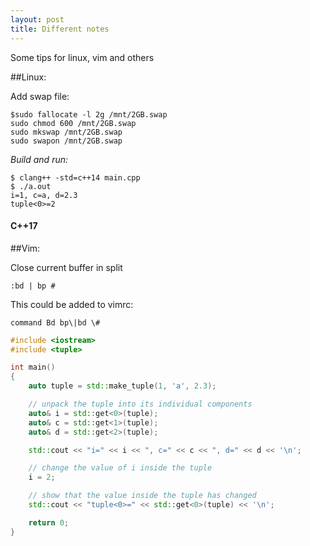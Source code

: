 ```yaml
---
layout: post
title: Different notes
---
```


Some tips for linux, vim and others

##Linux:

  Add swap file:
  
    $sudo fallocate -l 2g /mnt/2GB.swap
    sudo chmod 600 /mnt/2GB.swap  
    sudo mkswap /mnt/2GB.swap
    sudo swapon /mnt/2GB.swap

*Build and run:*

    $ clang++ -std=c++14 main.cpp
    $ ./a.out
    i=1, c=a, d=2.3
    tuple<0>=2

#### C++17
##Vim:

Close current buffer in split

    :bd | bp #

This could be added to vimrc:

    command Bd bp\|bd \#

```cpp
#include <iostream>
#include <tuple>

int main()
{
    auto tuple = std::make_tuple(1, 'a', 2.3);

    // unpack the tuple into its individual components
    auto& i = std::get<0>(tuple);
    auto& c = std::get<1>(tuple);
    auto& d = std::get<2>(tuple);

    std::cout << "i=" << i << ", c=" << c << ", d=" << d << '\n';

    // change the value of i inside the tuple
    i = 2;

    // show that the value inside the tuple has changed
    std::cout << "tuple<0>=" << std::get<0>(tuple) << '\n';

    return 0;
}
```
